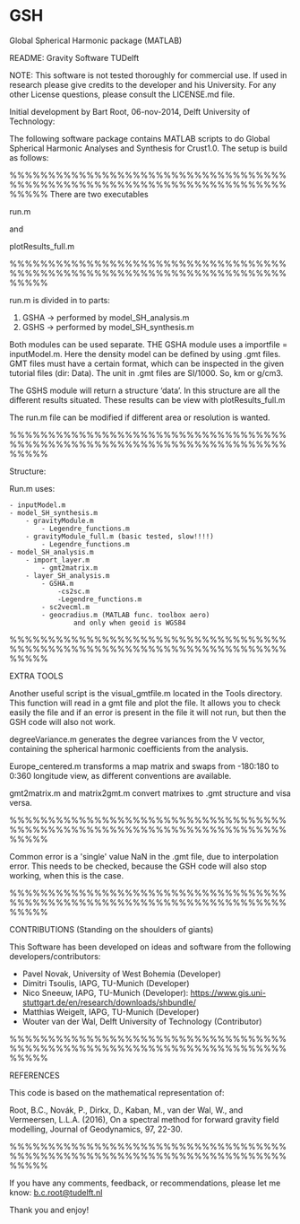 # GSH
Global Spherical Harmonic package (MATLAB)

README: Gravity Software TUDelft

NOTE: This software is not tested thoroughly for commercial use. If used in research please give credits to the developer and his University. For any other License questions, please consult the LICENSE.md file.

Initial development by Bart Root, 06-nov-2014, Delft University of Technology:

The following software package contains MATLAB scripts to do Global Spherical  Harmonic Analyses and Synthesis for Crust1.0. The setup is build as follows:

%%%%%%%%%%%%%%%%%%%%%%%%%%%%%%%%%%%%%%%%%%%%%%%%%%%%%%%%%%%%%%%%%%%%%%%%%%%%%
There are two executables

run.m

and 

plotResults_full.m

%%%%%%%%%%%%%%%%%%%%%%%%%%%%%%%%%%%%%%%%%%%%%%%%%%%%%%%%%%%%%%%%%%%%%%%%%%%%%

run.m is divided in to parts:

1. GSHA -> performed by model_SH_analysis.m
2. GSHS -> performed by model_SH_synthesis.m

Both modules can be used separate. THE GSHA module uses a importfile = inputModel.m. Here the density model can be defined by using .gmt files. GMT files must have a certain format, which can be inspected in the given tutorial files (dir: Data). The unit in .gmt files are SI/1000. So, km or g/cm3.

The GSHS module will return a structure ‘data’. In this structure are all the different results situated. These results can be view with plotResults_full.m

The run.m file can be modified if different area or resolution is wanted.

%%%%%%%%%%%%%%%%%%%%%%%%%%%%%%%%%%%%%%%%%%%%%%%%%%%%%%%%%%%%%%%%%%%%%%%%%%%%%

Structure:

Run.m uses: 

	- inputModel.m
	- model_SH_synthesis.m
		- gravityModule.m
			- Legendre_functions.m
		- gravityModule_full.m (basic tested, slow!!!!)
			- Legendre_functions.m
	- model_SH_analysis.m
		- import_layer.m
			- gmt2matrix.m
		- layer_SH_analysis.m
			- GSHA.m
				-cs2sc.m
				-Legendre_functions.m
			- sc2vecml.m
			- geocradius.m (MATLAB func. toolbox aero)
					and only when geoid is WGS84

%%%%%%%%%%%%%%%%%%%%%%%%%%%%%%%%%%%%%%%%%%%%%%%%%%%%%%%%%%%%%%%%%%%%%%%%%%%%%

EXTRA TOOLS

Another useful script is the visual_gmtfile.m located in the Tools directory.
This function will read in a gmt file and plot the file. It allows you to check 
easily the file and if an error is present in the file it will not run, but then the 
GSH code will also not work. 

degreeVariance.m generates the degree variances from the V vector, containing the spherical harmonic coefficients from the analysis.

Europe_centered.m transforms a map matrix and swaps from -180:180 to 0:360 longitude view, as different conventions are available.

gmt2matrix.m and matrix2gmt.m convert matrixes to .gmt structure and visa versa.

%%%%%%%%%%%%%%%%%%%%%%%%%%%%%%%%%%%%%%%%%%%%%%%%%%%%%%%%%%%%%%%%%%%%%%%%%%%%%

Common error is a 'single' value NaN in the .gmt file, due to interpolation error.
This needs to be checked, because the GSH code will also stop working, when this is the case.

%%%%%%%%%%%%%%%%%%%%%%%%%%%%%%%%%%%%%%%%%%%%%%%%%%%%%%%%%%%%%%%%%%%%%%%%%%%%%

CONTRIBUTIONS (Standing on the shoulders of giants)

This Software has been developed on ideas and software from the following developers/contributors:

- Pavel Novak, University of West Bohemia (Developer)
- Dimitri Tsoulis, IAPG, TU-Munich (Developer)
- Nico Sneeuw, IAPG, TU-Munich (Developer): https://www.gis.uni-stuttgart.de/en/research/downloads/shbundle/ 
- Matthias Weigelt, IAPG, TU-Munich (Developer)
- Wouter van der Wal, Delft University of Technology (Contributor)

%%%%%%%%%%%%%%%%%%%%%%%%%%%%%%%%%%%%%%%%%%%%%%%%%%%%%%%%%%%%%%%%%%%%%%%%%%%%%

REFERENCES

This code is based on the mathematical representation of:

Root, B.C., Novák, P., Dirkx, D., Kaban, M., van der Wal, W., and Vermeersen, L.L.A. (2016), On a spectral method for forward gravity field modelling, Journal of Geodynamics, 97, 22-30.

%%%%%%%%%%%%%%%%%%%%%%%%%%%%%%%%%%%%%%%%%%%%%%%%%%%%%%%%%%%%%%%%%%%%%%%%%%%%%

If you have any comments, feedback, or recommendations, please let me know: b.c.root@tudelft.nl

Thank you and enjoy!
